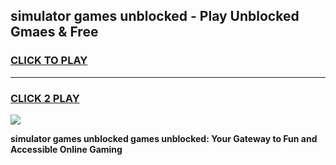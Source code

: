 
## simulator games unblocked - Play Unblocked Gmaes & Free
<h3>
<a href="https://premium.freeplayer.one?title=simulator_games_unblocked&ref=20F">CLICK TO PLAY</a></h3>
<hr>

<h3>
<a href="https://premium.freeplayer.one?title=simulator_games_unblocked&ref=20F">CLICK 2 PLAY</a>
  
</h3>

<a href="https://premium.freeplayer.one?title=simulator_games_unblocked&ref=20F/"><img src="https://clearcache.store/games.png"></a>


**simulator games unblocked games unblocked: Your Gateway to Fun and Accessible Online Gaming**
